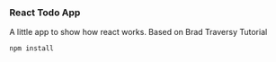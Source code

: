 ### React Todo App

A little app to show how react works. Based on Brad Traversy Tutorial

``` npm install ```
